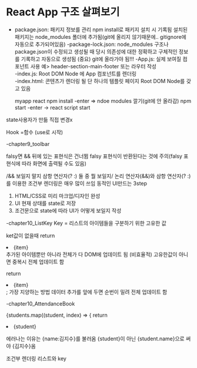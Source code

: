 # React App 구조 살펴보기
- package.json:
  패키지 정보를 관리
  npm install로 패키지 설치 시 기록됨
  설치된 패키지는 node_modules 폴더에 추가됨(git에 올리지 않기때문에.. gitignore에 자동으로 추가되어있음)
-package-lock.json:
  node_modules 구조나 package.json이 수정되고 생성될 때 당시 의존성에 대한 정확하고 구체적인 정보를 기록하고 자동으로 생성됨
  (중요) git에 올라가야 됨!!!
-App.js:
  실제 보여질 컴포넌트
  사용 예> header-section-main-footer 또는 라우터 작성  
-index.js:
  Root DOM Node 에 App 컴포넌트를 렌더링  
-index.html:
  콘텐츠가 렌더링 될 단 하나의 템플릿 페이지
  Root DOM Node를 갖고 있음



  myapp react npm install -enter => ndoe modules 깔기(git에 안 올라감)
              npm start -enter -> react script start

state사용자가 만듦 직접 변경x

Hook
=함수 (use로 시작)



-chapter9_toolbar

falsy면 && 뒤에 있는 표현식은 건너뜀
falsy 표현식이 반환된다는 것에 주의(falsy 표현식에 따라 화면에 출력될 수도 있음)

/&& 보일지 말지 삼항 연산자(? :) 둘 중 뭘 보일지/
논리 연산자(&&)와 삼항 연산자(? :)를 이용한 조건부 렌더링은 매우 많이 쓰임
동적인 UI만드는 3step
1. HTML/CSS로 미리 마크업/디자인 완성
2. UI 현재 상태를 state로 저장
3. 조건문으로 state에 따라 UI가 어떻게 보일지 작성

-chapter10_ListKey
Key = 리스트의 아이템들을 구분하기 위한 고유한 값


ket값이 없을때 
return <li>{item}</li>
추가된 아이템뿐만 아니라 전체가 다 DOM에 업데이트 됨 (비효율적)
고유한값이 아니면 중복시 전체 업데이트 함

return <li key={index}>{item}</li>;
가장 지양하는 방법
데이터 추가를 앞에 두면 순번이 밀려 전체 업데이트 함

-chapter10_AttendanceBook

{students.map((student, index) => {
return <li key={student.id}>{student}</li>

에러나는 이유는 {name:김지수}를 불러옴 
{student}이 아닌 {student.name}으로 써야 {김지수}옴


조건부 렌더링
리스트와 key


